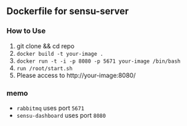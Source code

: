 ## Dockerfile for sensu-server

### How to Use

 1. git clone && cd repo
 1. `docker build -t your-image .`
 1. `docker run -t -i -p 8080 -p 5671 your-image /bin/bash`
 1. `run /root/start.sh`
 1. Please access to http://your-image:8080/

### memo

 * `rabbitmq` uses port `5671`
 * `sensu-dashboard` uses port `8080`
